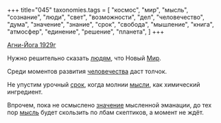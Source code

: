+++
title="045"
taxonomies.tags = [
 "космос",
 "мир",
 "мысль",
 "сознание",
 "люди",
 "свет",
 "возможности",
 "дел",
 "человечество",
 "дума",
 "значение",
 "знание",
 "срок",
 "свобода",
 "мышление",
 "книга",
 "атмосфер",
 "единение",
 "решение",
 "планета",
]
+++

[Агни-Йога 1929г](/agni/1929)

Нужно решительно сказать [людям](/tags/люди), что Новый [Мир](/tags/возможности).   

Среди моментов развития [человечества](/tags/мысль) даст толчок.   

Не упустим урочный [срок](/tags/срок), когда молнии [мысли](/tags/атмосфер), как химический ингредиент.   

Впрочем, пока не осмыслено [значение](/tags/значение) мысленной эманации, до тех пор [мысль](/tags/мысль) будет скользить по лбам скептиков, а момент не ждёт.